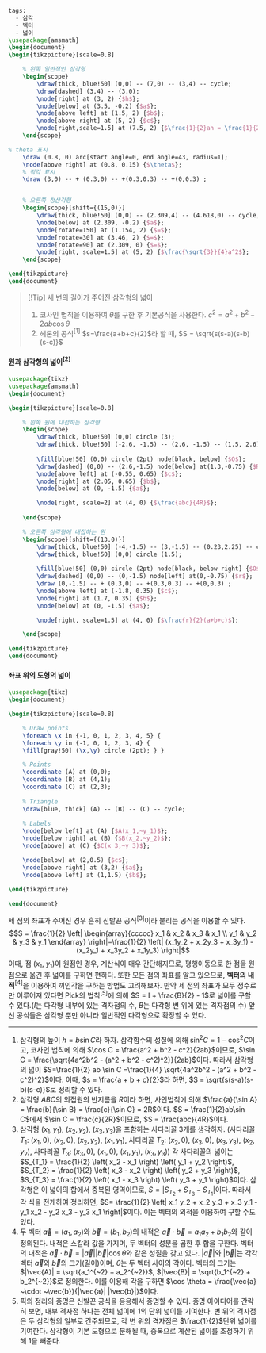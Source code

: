 ```tikz
tags:
  - 삼각
  - 벡터
  - 넓이
\usepackage{amsmath}
\begin{document}
\begin{tikzpicture}[scale=0.8]

    % 왼쪽 일반적인 삼각형
    \begin{scope}
        \draw[thick, blue!50] (0,0) -- (7,0) -- (3,4) -- cycle;
        \draw[dashed] (3,4) -- (3,0);
        \node[right] at (3, 2) {$h$};
        \node[below] at (3.5, -0.2) {$a$};
        \node[above left] at (1.5, 2) {$b$};
        \node[above right] at (5, 2) {$c$};
        \node[right,scale=1.5] at (7.5, 2) {$\frac{1}{2}ah = \frac{1}{2}ab\sin\theta$};
    \end{scope}

% theta 표시
	\draw (0.8, 0) arc[start angle=0, end angle=43, radius=1];
	\node[above right] at (0.8, 0.15) {$\theta$}; 
	% 직각 표시
	\draw (3,0) -- + (0.3,0) -- +(0.3,0.3) -- +(0,0.3) ;


    % 오른쪽 정삼각형
    \begin{scope}[shift={(15,0)}]
        \draw[thick, blue!50] (0,0) -- (2.309,4) -- (4.618,0) -- cycle;
        \node[below] at (2.309, -0.2) {$a$};
        \node[rotate=150] at (1.154, 2) {$=$};
        \node[rotate=30] at (3.46, 2) {$=$};
        \node[rotate=90] at (2.309, 0) {$=$};
        \node[right, scale=1.5] at (5, 2) {$\frac{\sqrt{3}}{4}a^2$};
    \end{scope}

\end{tikzpicture}
\end{document}
```
>[!Tip] 세 변의 길이가 주어진 삼각형의 넓이
>1. 코사인 법칙을 이용하여 $\theta$를 구한 후 기본공식을 사용한다.
>$c^2=a^2+b^2-2ab \cos \theta$
>2. 헤론의 공식$^{[1]}$
>$s=\frac{a+b+c}{2}$라 할 때, $S = \sqrt{s(s-a)(s-b)(s-c)}$

#### 원과 삼각형의 넓이$^{[2]}$
```tikz
\usepackage{tikz}
\usepackage{amsmath}
\begin{document}

\begin{tikzpicture}[scale=0.8]

    % 왼쪽 원에 내접하는 삼각형
    \begin{scope}
        \draw[thick, blue!50] (0,0) circle (3);
        \draw[thick, blue!50] (-2.6, -1.5) -- (2.6, -1.5) -- (1.5, 2.6) -- cycle;
        
        \fill[blue!50] (0,0) circle (2pt) node[black, below] {$O$};
        \draw[dashed] (0,0) -- (2.6,-1.5) node[below] at(1.3,-0.75) {$R$};
		\node[above left] at (-0.55, 0.65) {$c$};
		\node[right] at (2.05, 0.65) {$b$};
		\node[below] at (0, -1.5) {$a$};

        \node[right, scale=2] at (4, 0) {$\frac{abc}{4R}$};
        
    \end{scope}

    % 오른쪽 삼각형에 내접하는 원
    \begin{scope}[shift={(13,0)}]
        \draw[thick, blue!50] (-4,-1.5) -- (3,-1.5) -- (0.23,2.25) -- cycle;
        \draw[thick, blue!50] (0,0) circle (1.5);
        
        \fill[blue!50] (0,0) circle (2pt) node[black, below right] {$O$};
        \draw[dashed] (0,0) -- (0,-1.5) node[left] at(0,-0.75) {$r$};
        \draw (0,-1.5) -- + (0.3,0) -- +(0.3,0.3) -- +(0,0.3) ;
		\node[above left] at (-1.8, 0.35) {$c$};
		\node[right] at (1.7, 0.35) {$b$};
		\node[below] at (0, -1.5) {$a$};

        \node[right, scale=1.5] at (4, 0) {$\frac{r}{2}(a+b+c)$};

    \end{scope}

\end{tikzpicture}
\end{document}
```

#### 좌표 위의 도형의 넓이
```tikz
\usepackage{tikz}
\begin{document}

\begin{tikzpicture}[scale=0.8]

	% Draw points
	\foreach \x in {-1, 0, 1, 2, 3, 4, 5} { 
	\foreach \y in {-1, 0, 1, 2, 3, 4} { 
	\fill[gray!50] (\x,\y) circle (2pt); } }

    % Points
    \coordinate (A) at (0,0);
    \coordinate (B) at (4,1);
    \coordinate (C) at (2,3);
    
    % Triangle
    \draw[blue, thick] (A) -- (B) -- (C) -- cycle;
    
    % Labels
    \node[below left] at (A) {$A(x_1,~y_1)$};
    \node[below right] at (B) {$B(x_2,~y_2)$};
    \node[above] at (C) {$C(x_3,~y_3)$};

    \node[below] at (2,0.5) {$c$};
    \node[above right] at (3,2) {$a$};
    \node[above left] at (1,1.5) {$b$};
    
\end{tikzpicture}

\end{document}

```
세 점의 좌표가 주어진 경우 흔히 신발끈 공식$^{[3]}$이라 불리는 공식을 이용할 수 있다. $$S = \frac{1}{2} \left| \begin{array}{ccccc} x_1 & x_2 & x_3 & x_1 \\ y_1 & y_2 & y_3 & y_1 \end{array} \right|=\frac{1}{2} \left| (x_1y_2 + x_2y_3 + x_3y_1) - (x_2y_1 + x_3y_2 + x_1y_3) \right|$$
이때, 점 $(x_1, ~y_1)$이 원점인 경우, 계산식이 매우 간단해지므로, 평행이동으로 한 점을 원점으로 옮긴 후 넓이를 구하면 편하다. 또한 모든 점의 좌표를 알고 있으므로, **벡터의 내적**$^{[4]}$을 이용하여 끼인각을 구하는 방법도 고려해보자. 만약 세 점의 좌표가 모두 정수로만 이루어져 있다면 Pick의 법칙$^{[5]}$에 의해 $S = I + \frac{B}{2} - 1$로 넓이를 구할 수 있다.($I$는 다각형 내부에 있는 격자점의 수, $B$는 다각형 변 위에 있는 격자점의 수) 앞선 공식들은 삼각형 뿐만 아니라 일반적인 다각형으로 확장할 수 있다.

---

1. 삼각형의 높이 $h = b \sin C$라 하자. 삼각함수의 성질에 의해 $\sin^2 C = 1 - \cos^2 C$이고, 코사인 법칙에 의해 $\cos C = \frac{a^2 + b^2 - c^2}{2ab}$이므로, $\sin C = \frac{\sqrt{4a^2b^2 - (a^2 + b^2 - c^2)^2}}{2ab}$이다. 따라서 삼각형의 넓이 $S=\frac{1}{2} ab \sin C =\frac{1}{4} \sqrt{4a^2b^2 - (a^2 + b^2 - c^2)^2}$이다. 이때, $s = \frac{a + b + c}{2}$라 하면, $S = \sqrt{s(s-a)(s-b)(s-c)}$로 정리할 수 있다.
2. 삼각형 $ABC$의 외접원의 반지름을 $R$이라 하면, 사인법칙에 의해 $\frac{a}{\sin A} = \frac{b}{\sin B} = \frac{c}{\sin C} = 2R$이다. $S = \frac{1}{2}ab\sin C$에서 $\sin C = \frac{c}{2R}$이므로, $S = \frac{abc}{4R}$이다.
3. 삼각형 $(x_1, y_1)$, $(x_2, y_2)$, $(x_3, y_3)$을 포함하는 사다리꼴 3개를 생각하자. (사다리꼴 $T_1$: $(x_1, 0)$, $(x_2, 0)$, $(x_2, y_2)$, $(x_1, y_1)$, 사다리꼴 $T_2$: $(x_2, 0)$, $(x_3, 0)$, $(x_3, y_3)$, $(x_2, y_2)$, 사다리꼴 $T_3$: $(x_3, 0)$, $(x_1, 0)$, $(x_1, y_1)$, $(x_3, y_3)$) 각 사다리꼴의 넓이는 $S_{T_1} = \frac{1}{2} \left( x_2 - x_1 \right) \left( y_1 + y_2 \right)$, $S_{T_2} = \frac{1}{2} \left( x_3 - x_2 \right) \left( y_2 + y_3 \right)$, $S_{T_3} = \frac{1}{2} \left( x_1 - x_3 \right) \left( y_3 + y_1 \right)$이다. 삼각형은 이 넓이의 합에서 중복된 영역이므로, $S = |S_{T_2} +S_{T_3}-S_{T_1}|$이다. 따라서 각 식을 전개하여 정리하면, $S= \frac{1}{2} \left| x_1 y_2 + x_2 y_3 + x_3 y_1 - y_1 x_2 - y_2 x_3 - y_3 x_1 \right|$이다. 이는 벡터의 외적을 이용하여 구할 수도 있다.
4. 두 벡터 $\vec{a} = (a_1, a_2)$와 $\vec{b} = (b_1, b_2)$의 내적은 $\vec{a} \cdot \vec{b} = a_1 a_2 + b_1 b_2$와 같이 정의된다. 내적은 스칼라 값을 가지며, 두 벡터의 성분을 곱한 후 합을 구한다. 벡터의 내적은 $\vec{a} \cdot \vec{b} = |\vec{a}| |\vec{b}| \cos \theta$와 같은 성질을 갖고 있다. $|\vec{a}|$와 $|\vec{b}|$는 각각 벡터 $\vec{a}$와 $\vec{b}$의 크기(길이)이며, $\theta$는 두 벡터 사이의 각이다. 벡터의 크기는 $|\vec{A}| = \sqrt{a_1^{~2} + a_2^{~2}}$, $|\vec{B}| = \sqrt{b_1^{~2} + b_2^{~2}}$로 정의한다. 이를 이용해 각을 구하면 $\cos \theta = \frac{\vec{a} ~\cdot ~\vec{b}}{|\vec{a}| |\vec{b}|}$이다.
5. 픽의 정리의 증명은 신발끈 공식을 응용해서 증명할 수 있다. 증명 아이디어를 간략히 보면, 내부 격자점 하나는 전체 넓이에 $1$의 단위 넓이를 기여한다. 변 위의 격자점은 두 삼각형의 일부로 간주되므로, 각 변 위의 격자점은 $\frac{1}{2}$단위 넓이를 기여한다. 삼각형이 기본 도형으로 분해될 때, 중복으로 계산된 넓이를 조정하기 위해 $1$을 빼준다.